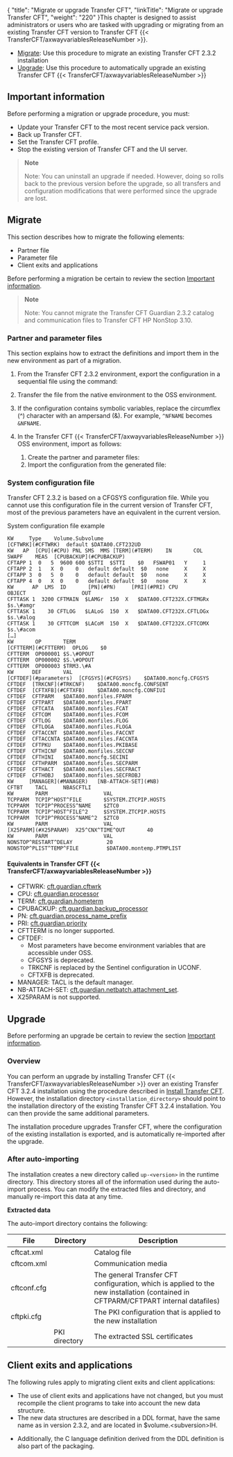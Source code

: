 {
    "title": "Migrate or upgrade Transfer CFT",
    "linkTitle": "Migrate or upgrade Transfer CFT",
    "weight": "220"
}This chapter is designed to assist administrators or users who are tasked with upgrading or migrating from an existing Transfer CFT version to Transfer CFT {{< TransferCFT/axwayvariablesReleaseNumber  >}}.

- [Migrate](#Migrate): Use this procedure to migrate an existing Transfer CFT 2.3.2 installation
- [Upgrade](#Upgrade): Use this procedure to automatically upgrade an existing Transfer CFT {{< TransferCFT/axwayvariablesReleaseNumber  >}}

<span id="Importan"></span>

Important information
---------------------

Before performing a migration or upgrade procedure, you must:

- Update your Transfer CFT to the most recent service pack version.
- Back up Transfer CFT.
- Set the Transfer CFT profile.
- Stop the existing version of Transfer CFT and the UI server.

> **Note**
>
> Note: You can uninstall an upgrade if needed. However, doing so rolls back to the previous version before the upgrade, so all transfers and configuration modifications that were performed since the upgrade are lost.

<span id="Migrate"></span>

Migrate
-------

This section describes how to migrate the following elements:

- Partner file
- Parameter file
- Client exits and applications

Before performing a migration be certain to review the section [Important information](#Importan).

> **Note**
>
> Note: You cannot migrate the Transfer CFT Guardian 2.3.2 catalog and communication files to Transfer CFT HP NonStop 3.10.

### Partner and parameter files

This section explains how to extract the definitions and import them in the new environment as part of a migration.

1. From the Transfer CFT 2.3.2 environment, export the configuration in a sequential file using the command:
1. Transfer the file from the native environment to the OSS environment.
1. If the configuration contains symbolic variables, replace the circumflex (^) character with an ampersand (&). For example, `^NFNAME` becomes `&NFNAME`.
1. In the Transfer CFT {{< TransferCFT/axwayvariablesReleaseNumber  >}} OSS environment, import as follows:

    1.  Create the partner and parameter files:
    2.  Import the configuration from the generated file:

### System configuration file

Transfer CFT 2.3.2 is based on a CFGSYS configuration file. While you cannot use this configuration file in the current version of Transfer CFT, most of the previous parameters have an equivalent in the current version.

System configuration file example

```
KW     Type    Volume.Subvolume
[CFTWRK](#CFTWRK)  default $DATA00.CFT232UD
KW   AP  [CPU](#CPU) PNL SMS  MMS [TERM](#TERM)    IN       COL  SWAPF    MEAS  [CPUBACKUP](#CPUBACKUP)
CFTAPP 1  0   5  9600 600 $STTI  $STTI    $0   FSWAP01   Y     1
CFTAPP 2  1   X  0    0   default default  $0   none     X     X
CFTAPP 3  0   5  0    0   default default  $0   none     X     X
CFTAPP 4  0   X  0    0   default default  $0   none     X     X
KW      AP  LMS  ID       [PN](#PN)     [PRI](#PRI) CPU  OBJECT                  OUT
CFTTASK 1  3200 CFTMAIN  $LAMGr  150  X   $DATA00.CFT232X.CFTMGRx   $s.\#amgr
CFTTASK 1    30 CFTLOG   $LALoG  150  X   $DATA00.CFT232X.CFTLOGx   $s.\#alog
CFTTASK 1    30 CFTTCOM  $LACoM  150  X   $DATA00.CFT232X.CFTCOMX   $s.\#acom
[…]
KW       OP       TERM
[CFTTERM](#CFTTERM)  OPLOG    $0
CFTTERM  OP000001 $S.\#OPOUT
CFTTERM  OP000002 $S.\#OPOUT
CFTTERM  OP000003 $TRM3.\#A
KW      DEF       VAL     
[CFTDEF](#parameters)  [CFGSYS](#CFGSYS)    $DATA00.moncfg.CFGSYS
CFTDEF  [TRKCNF](#TRKCNF)    $DATA00.moncfg.CONFSENT
CFTDEF  [CFTXFB](#CFTXFB)    $DATA00.moncfg.CONFIUI
CFTDEF  CFTPARM   $DATA00.monfiles.FPARM
CFTDEF  CFTPART   $DATA00.monfiles.FPART
CFTDEF  CFTCATA   $DATA00.monfiles.FCAT
CFTDEF  CFTCOM    $DATA00.monfiles.FCOM
CFTDEF  CFTLOG    $DATA00.monfiles.FLOG
CFTDEF  CFTLOGA   $DATA00.monfiles.FLOGA
CFTDEF  CFTACCNT  $DATA00.monfiles.FACCNT
CFTDEF  CFTACCNTA $DATA00.monfiles.FACCNTA
CFTDEF  CFTPKU    $DATA00.monfiles.PKIBASE
CFTDEF  CFTHICNF  $DATA00.monfiles.SECCNF
CFTDEF  CFTHINI   $DATA00.moncfg.SECINI
CFTDEF  CFTHPARM  $DATA00.monfiles.SECPARM
CFTDEF  CFTHACT   $DATA00.monfiles.SECFRACT
CFTDEF  CFTHOBJ   $DATA00.monfiles.SECFROBJ
KW     [MANAGER](#MANAGER)   [NB-ATTACH-SET](#NB)
CFTBT    TACL     NBASCFTLI
KW       PARM                  VAL
TCPPARM  TCPIP^HOST^FILE       $SYSTEM.ZTCPIP.HOSTS
TCPPARM  TCPIP^PROCESS^NAME    $ZTC0
TCPPARM  TCPIP^HOST^FILE^2     $SYSTEM.ZTCPIP.HOSTS
TCPPARM  TCPIP^PROCESS^NAME^2  $ZTC0
KW       PARM                  VAL
[X25PARM](#X25PARAM)  X25^CNX^TIME^OUT       40
KW       PARM                  VAL
NONSTOP^RESTART^DELAY           20
NONSTOP^PLIST^TEMP^FILE         $DATA00.montemp.PTMPLIST
```

#### Equivalents in Transfer CFT {{< TransferCFT/axwayvariablesReleaseNumber  >}}

- <span id="CFTWRK"></span>CFTWRK:
    [cft.guardian.cftwrk](../intro_os_features/hp_ns_batch#cft.guardian.cftwrk)
- <span id="CPU"></span>CPU: [cft.guardian.processor](../intro_os_features/hp_ns_batch#cft.guardian.processor)
- <span id="TERM"></span>TERM: [cft.guardian.hometerm](../intro_os_features/hp_ns_batch#cft.guardian.hometerm)
- <span id="CPUBACKUP"></span>CPUBACKUP: [cft.guardian.backup_processor](../intro_os_features/hp_ns_batch#cft.guardian.backup_processor)
- <span id="PN"></span>PN: [cft.guardian.process_name_prefix](../intro_os_features/hp_ns_batch#cft.guardian.process_name_prefix)
- <span id="PRI"></span>PRI: [cft.guardian.priority](../intro_os_features/hp_ns_batch#cft.guardian.priority)
- <span id="CFTTERM"></span>CFTTERM is no longer supported.
- <span id="parameters"></span>CFTDEF:
    -   Most parameters have become environment variables that are accessible under OSS.
    -   <span id="CFGSYS"></span>CFGSYS is deprecated.
    -   <span id="TRKCNF"></span>TRKCNF is replaced by the Sentinel configuration in UCONF.
    -   <span id="CFTXFB"></span>CFTXFB is deprecated.
- <span id="MANAGER"></span>MANAGER: TACL is the default manager.
- <span id="NB"></span>NB-ATTACH-SET: [cft.guardian.netbatch.attachment_set](../intro_os_features/hp_ns_batch#cft.guardian.netbatch.attachment_set).
- <span id="X25PARAM"></span>X25PARAM is not supported.

<span id="Upgrade"></span>

Upgrade
-------

Before performing an upgrade be certain to review the section [Important information](#Importan).

### Overview

You can perform an upgrade by installing Transfer CFT {{< TransferCFT/axwayvariablesReleaseNumber  >}} over an existing Transfer CFT 3.2.4 installation using the procedure described in <a href="" class="MCXref xref">Install Transfer CFT</a>. However, the installation directory `<installation_directory>` should point to the installation directory of the existing Transfer CFT 3.2.4 installation. You can then provide the same additional parameters.

The installation procedure upgrades Transfer CFT, where the configuration of the existing installation is exported, and is automatically re-imported after the upgrade.

### After auto-importing

The installation creates a new directory called `up-<version>` in the runtime directory. This directory stores all of the information used during the auto-import process. You can modify the extracted files and directory, and manually re-import this data at any time.

****Extracted data****

The auto-import directory contains the following:


| File  | Directory  | Description  |
| --- | --- | --- |
| cftcat.xml  |   | Catalog file  |
| cftcom.xml  |   | Communication media  |
| cftconf.cfg  |   | The general Transfer CFT configuration, which is applied to the new installation (contained in CFTPARM/CFTPART internal datafiles)  |
| cftpki.cfg  |   | The PKI configuration that is applied to the new installation  |
|   | PKI directory  | The extracted SSL certificates  |


Client exits and applications
-----------------------------

The following rules apply to migrating client exits and client applications:

- The use of client exits and applications have not changed, but you must recompile the client programs to take into account the new data structure.
- The new data structures are described in a DDL format, have the same name as in version 2.3.2, and are located in $volume.&lt;subversion&gt;IH.

<!-- -->

- Additionally, the C language definition derived from the DDL definition is also part of the packaging.
